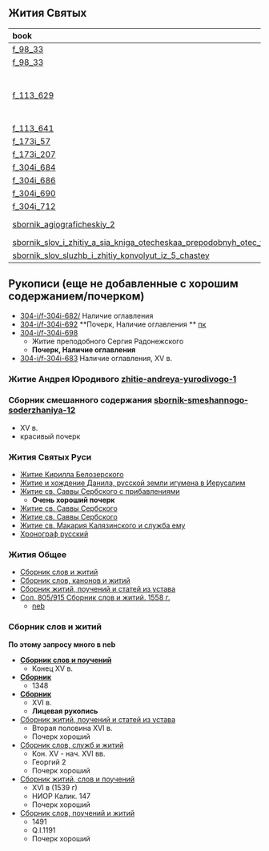 ## Жития Святых

| book                                                                                                                                                                         | Заголовок | handwriting | **Октябрь** | 1        | 2 | 3 | 4 | 5 | 6              | 7                         | 8 | 9                                   | 10 | 11 | 12 | 13 | 14          | 15 | 16 | 17 | 18 | 19     |
|:-----------------------------------------------------------------------------------------------------------------------------------------------------------------------------|-----------|:-----------:|-------------|:---------|---|---|---|---|----------------|---------------------------|---|-------------------------------------|----|----|----|----|-------------|----|----|----|----|--------|
| [f_98_33][f_98_33]                                                                                                                                                           |           |      6      |             |          |   |   |   |   |                |                           |   |                                     |    |    |    |    |             |    |    |    |    |        |
| [f_98_33][f_98_33]                                                                                                                                                           |           |      6      |             |          |   |   |   |   |                |                           |   |                                     |    |    |    |    |             |    |    |    |    |        |
| [f_113_629][f_113_629]                                                                                                                                                       |           |      7      | ✅           | ❌        | ❌ | ❌ | ❌ | ❌ | ✅ Апостол Фома | ✅ Еупразия <br/> ✅ Таисиа | ❌ | ✅ О Андронице и о жене его Афанасии | ❌  | ❌  | ❌  | ❌  | ✅ Параскеви | ❌  | ❌  | ❌  | ❌  | ✅ Уара |
| [f_113_641][f_113_641]                                                                                                                                                       |           |      9      | ❌           |          |   |   |   |   |                |                           |   |                                     |    |    |    |    |             |    |    |    |    |        |
| [f_173i_57][f_173i_57]                                                                                                                                                       |           |      8      | ❌           |          |   |   |   |   |                |                           |   |                                     |    |    |    |    |             |    |    |    |    |        |
| [f_173i_207][f_173i_207]                                                                                                                                                     |           |             |             |          |   |   |   |   |                |                           |   |                                     |    |    |    |    |             |    |    |    |    |        |
| [f_304i_684][f_304i_684]                                                                                                                                                     |           |      7      |             |          |   |   |   |   |                |                           |   |                                     |    |    |    |    |             |    |    |    |    |        |
| [f_304i_686][f_304i_686]                                                                                                                                                     |           |      8      |             |          |   |   |   |   |                |                           |   |                                     |    |    |    |    |             |    |    |    |    |        |
| [f_304i_690][f_304i_690]                                                                                                                                                     |           |      7      |             |          |   |   |   |   |                |                           |   |                                     |    |    |    |    |             |    |    |    |    |        |
| [f_304i_712][f_304i_712]                                                                                                                                                     |           |      7      |             |          |   |   |   |   |                |                           |   |                                     |    |    |    |    |             |    |    |    |    |        |
| [sbornik_agiograficheskiy_2][sbornik_agiograficheskiy_2]                                                                                                                     |           |      7      | ✅           | ✅ Покров |   |   |   |   |                |                           |   |                                     |    |    |    |    |             |    |    |    |    |        |
| [sbornik_slov_i_zhitiy_a_sia_kniga_otecheskaa_prepodobnyh_otec_velikih_pustynnozhitel][sbornik_slov_i_zhitiy_a_sia_kniga_otecheskaa_prepodobnyh_otec_velikih_pustynnozhitel] |           |      7      |             |          |   |   |   |   |                |                           |   |                                     |    |    |    |    |             |    |    |    |    |        |
| [sbornik_slov_sluzhb_i_zhitiy_konvolyut_iz_5_chastey][sbornik_slov_sluzhb_i_zhitiy_konvolyut_iz_5_chastey]                                                                   |           |      6      |             |          |   |   |   |   |                |                           |   |                                     |    |    |    |    |             |    |    |    |    |        |

## Рукописи (еще не добавленные с хорошим содержанием/почерком)

- [304-i/f-304i-682/](https://lib-fond.ru/lib-rgb/304-i/f-304i-682) Наличие оглавления
- [304-i/f-304i-692](https://lib-fond.ru/lib-rgb/304-i/f-304i-692) **Почерк, Наличие оглавления
  ** [пк](../../../../pravoslavie/lives_saints/f_304i_692.pdf)
- [304-i/f-304i-698](https://lib-fond.ru/lib-rgb/304-i/f-304i-698)
    - Житие преподобного Сергия Радонежского
    - **Почерк, Наличие оглавления**
- [304-i/f-304i-683](https://lib-fond.ru/lib-rgb/304-i/f-304i-683) Наличие оглавления, XV в.

### Житие Андрея Юродивого [zhitie-andreya-yurodivogo-1](https://kp.rusneb.ru/item/material/zhitie-andreya-yurodivogo-1)

### Сборник смешанного содержания [sbornik-smeshannogo-soderzhaniya-12](https://kp.rusneb.ru/item/material/sbornik-smeshannogo-soderzhaniya-12)

- XV в.
- красивый почерк

### Жития Святых Руси

- [Житие Кирилла Белозерского](https://kp.rusneb.ru/item/material/zhitie-kirilla-belozerskogo)
- [Житие и хождение Данила, русской земли игумена в Иерусалим](https://kp.rusneb.ru/item/material/zhitie-i-hozhdenie-danila-ruskyya-zemlya-igumena-v-ierusalima)
- [Житие св. Саввы Сербского с прибавлениями](https://kp.rusneb.ru/item/material/zhitie-sv-savvy-serbskogo-s-pribavleniyami)
    - **Очень хороший почерк**
- [Житие св. Саввы Сербского](https://kp.rusneb.ru/item/material/zhitie-sv-savvy-serbskogo-pisec-mihail-medovarcev)
- [Житие св. Саввы Сербского](https://kp.rusneb.ru/item/material/zhitie-sv-savvy-serbskogo-pisec-guriy-tushin-monah-kirillo-belozerskogo-monastyrya)
- [Житие св. Макария Калязинского и служба ему](https://kp.rusneb.ru/item/material/zhitie-sv-makariya-kalyazinskogo-i-sluzhba-emu)
- [Хронограф русский](https://kp.rusneb.ru/item/material/hronograf-russkiy-redakcii-1512-g)

### Жития Общее

- [Сборник слов и житий](https://kp.rusneb.ru/item/material/sbornik-slov-i-zhitiy-stati-iz-chetih-miney-1)
- [Сборник слов, канонов и житий](https://kp.rusneb.ru/item/material/sbornik-slov-kanonov-i-zhitiy)
- [Сборник житий, поучений и статей из устава](https://kp.rusneb.ru/item/material/sbornik-zhitiy-poucheniy-i-statey-iz-ustava-konvolyut)
- [Сол. 805/915  Сборник слов и житий. 1558 г.](https://nlr.ru/manuscripts/RA1527/elektronnyiy-katalog?ab=3CB41F7F-9B07-4C4B-AEFD-BBA3295E8001)
    - [neb](https://kp.rusneb.ru/item/material/sbornik-slov-i-zhitiy-stati-iz-chetih-miney-1)

### Сборник слов и житий

**По этому запросу много в neb**

- **[Сборник слов и поучений](https://kp.rusneb.ru/item/material/sbornik-slov-i-poucheniy)**
    - Конец XV в.
- **[Сборник](https://kp.rusneb.ru/item/material/sbornik-20)**
    - 1348
- **[Сборник](https://kp.rusneb.ru/item/material/sbornik-22)**
    - XVI в.
    - **Лицевая рукопись**
- [Сборник житий, поучений и статей из устава](https://kp.rusneb.ru/item/material/sbornik-zhitiy-poucheniy-i-statey-iz-ustava-konvolyut)
    - Вторая половина XVI в.
    - Почерк хороший
- [Сборник слов, служб и житий](https://kp.rusneb.ru/item/material/sbornik-slov-sluzhb-i-zhitiy-konvolyut-iz-5-chastey)
    - Кон. XV - нач. XVI вв.
    - Георгий 2
    - Почерк хороший
- [Сборник житий, слов и поучений](https://kp.rusneb.ru/item/material/sbornik-zhitiy-slov-i-poucheniy-3)
    - XVI в (1539 г)
    - НИОР Калик. 147
    - Почерк хороший
- [Сборник слов, поучений и житий](https://kp.rusneb.ru/item/material/sbornik-slov-poucheniy-i-zhitiy-2)
    - 1491
    - Q.I.1191
    - Почерк хороший

[f_98_33]: ../books/rsl/rsl98/f_98_33.md

[f_113_629]: ../books/rsl/rsl113/f_113_629.md

[f_113_641]: ../books/rsl/rsl113/f_113_641.md

[f_173i_57]: ../books/rsl/rsl173_i/f_173i_57.md

[f_173i_207]: ../books/rsl/rsl173_i/f_173i_207.md

[f_304i_684]: ../books/rsl/rsl304_i/f_304i_684.md

[f_304i_686]: ../books/rsl/rsl304_i/f_304i_686.md

[f_304i_690]: ../books/rsl/rsl304_i/f_304i_690.md

[f_304i_712]: ../books/rsl/rsl304_i/f_304i_712.md


[sbornik_agiograficheskiy_2]: ../books/neb/from_nlr/sbornik_agiograficheskiy_2.md

[sbornik_slov_i_zhitiy_a_sia_kniga_otecheskaa_prepodobnyh_otec_velikih_pustynnozhitel]: ../books/neb/from_rsl/sbornik_slov_i_zhitiy_a_sia_kniga_otecheskaa_prepodobnyh_otec_velikih_pustynnozhitel.md

[sbornik_slov_sluzhb_i_zhitiy_konvolyut_iz_5_chastey]: ../books/neb/from_nlr/sbornik_slov_sluzhb_i_zhitiy_konvolyut_iz_5_chastey.md
